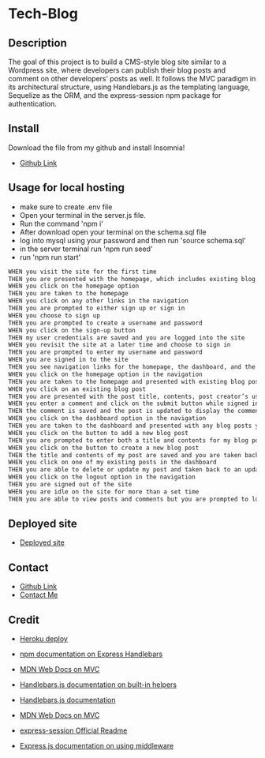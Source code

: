 # Tech-Blog

## Description
The goal of this project is to build a CMS-style blog site similar to a Wordpress site, where developers can publish their blog posts and comment on other developers’ posts as well. It follows the MVC paradigm in its architectural structure, using Handlebars.js as the templating language, Sequelize as the ORM, and the express-session npm package for authentication.

## Install
Download the file from my github and install Insomnia!
* [Github Link](https://github.com/BryceedThompson/Employee-Tracker)

## Usage for local hosting
* make sure to create .env file
* Open your terminal in the server.js file.
* Run the command 'npm i' 
* After download open your terminal on the schema.sql file
* log into mysql using your password and then run 'source schema.sql'
* in the server terminal run 'npm run seed'
* run 'npm run start'

```md
WHEN you visit the site for the first time
THEN you are presented with the homepage, which includes existing blog posts if any have been posted; navigation links for the homepage and the dashboard; and the option to log in
WHEN you click on the homepage option
THEN you are taken to the homepage
WHEN you click on any other links in the navigation
THEN you are prompted to either sign up or sign in
WHEN you choose to sign up
THEN you are prompted to create a username and password
WHEN you click on the sign-up button
THEN my user credentials are saved and you are logged into the site
WHEN you revisit the site at a later time and choose to sign in
THEN you are prompted to enter my username and password
WHEN you are signed in to the site
THEN you see navigation links for the homepage, the dashboard, and the option to log out
WHEN you click on the homepage option in the navigation
THEN you are taken to the homepage and presented with existing blog posts that include the post title and the date created
WHEN you click on an existing blog post
THEN you are presented with the post title, contents, post creator’s username, and date created for that post and have the option to leave a comment
WHEN you enter a comment and click on the submit button while signed in
THEN the comment is saved and the post is updated to display the comment, the comment creator’s username, and the date created
WHEN you click on the dashboard option in the navigation
THEN you are taken to the dashboard and presented with any blog posts you have already created and the option to add a new blog post
WHEN you click on the button to add a new blog post
THEN you are prompted to enter both a title and contents for my blog post
WHEN you click on the button to create a new blog post
THEN the title and contents of my post are saved and you are taken back to an updated dashboard with my new blog post
WHEN you click on one of my existing posts in the dashboard
THEN you are able to delete or update my post and taken back to an updated dashboard
WHEN you click on the logout option in the navigation
THEN you are signed out of the site
WHEN you are idle on the site for more than a set time
THEN you are able to view posts and comments but you are prompted to log in again before you can add, update, or delete posts

```

## Deployed site
* [Deployed site](https://techblog55-97c994bc9c92.herokuapp.com/)

## Contact
* [Github Link](https://github.com/BryceedThompson)
* [Contact Me](mailto:bryceedthompson@gmail.com)

## Credit
* [Heroku deploy](https://coding-boot-camp.github.io/full-stack/heroku/deploy-with-heroku-and-mysql)
* [npm documentation on Express Handlebars](https://www.npmjs.com/package/express-handlebars)
* [MDN Web Docs on MVC](https://developer.mozilla.org/en-US/docs/Glossary/MVC)
* [Handlebars.js documentation on built-in helpers](https://handlebarsjs.com/guide/builtin-helpers.html#if)

* [Handlebars.js documentation](https://handlebarsjs.com/guide/#what-is-handlebars)
* [MDN Web Docs on MVC](https://developer.mozilla.org/en-US/docs/Glossary/MVC)
* [express-session Official Readme](https://github.com/expressjs/session#cookie)
* [Express.js documentation on using middleware](https://expressjs.com/en/guide/using-middleware.html)


